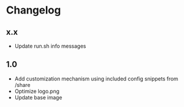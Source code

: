 # Changelog

## x.x
- Update run.sh info messages

## 1.0
- Add customization mechanism using included config snippets from /share
- Optimize logo.png
- Update base image
